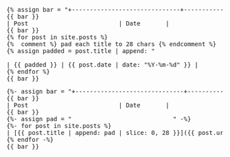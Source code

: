 <pre>
{% assign bar = "+------------------------------+------------+" %}
{{ bar }}
| Post                         | Date       |
{{ bar }}
{% for post in site.posts %}
{%  comment %} pad each title to 28 chars {% endcomment %}
{% assign padded = post.title | append: "                            " | slice: 0, 28 %}

| <a href="{{ post.url | relative_url }}" style="color:inherit;text-decoration:none;">{{ padded }}</a> | {{ post.date | date: "%Y-%m-%d" }} |
{% endfor %}
{{ bar }}
</pre>


<pre markdown="1">
{%- assign bar = "+------------------------------+------------+" -%}
{{ bar }}
| Post                         | Date       |
{{ bar }}
{%- assign pad = "                            " -%}   <!-- 28-char padding -->
{%- for post in site.posts %}
| [{{ post.title | append: pad | slice: 0, 28 }}]({{ post.url | relative_url }}) | {{ post.date | date: "%Y-%m-%d" }} |
{% endfor -%}
{{ bar }}
</pre>
